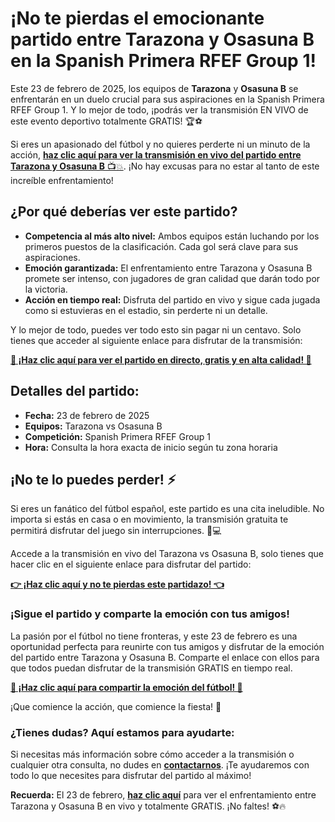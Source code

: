 # ¡No te pierdas el emocionante partido entre Tarazona y Osasuna B en la Spanish Primera RFEF Group 1!

Este 23 de febrero de 2025, los equipos de **Tarazona** y **Osasuna B** se enfrentarán en un duelo crucial para sus aspiraciones en la Spanish Primera RFEF Group 1. Y lo mejor de todo, ¡podrás ver la transmisión EN VIVO de este evento deportivo totalmente GRATIS! 🏆⚽

Si eres un apasionado del fútbol y no quieres perderte ni un minuto de la acción, [**haz clic aquí para ver la transmisión en vivo del partido entre Tarazona y Osasuna B** 📺💥](https://tinyurl.com/livestreamfreeo?st=Tarazona+vs+Osasuna+B&si=gh). ¡No hay excusas para no estar al tanto de este increíble enfrentamiento!

## ¿Por qué deberías ver este partido?

- **Competencia al más alto nivel:** Ambos equipos están luchando por los primeros puestos de la clasificación. Cada gol será clave para sus aspiraciones.
- **Emoción garantizada:** El enfrentamiento entre Tarazona y Osasuna B promete ser intenso, con jugadores de gran calidad que darán todo por la victoria.
- **Acción en tiempo real:** Disfruta del partido en vivo y sigue cada jugada como si estuvieras en el estadio, sin perderte ni un detalle.

Y lo mejor de todo, puedes ver todo esto sin pagar ni un centavo. Solo tienes que acceder al siguiente enlace para disfrutar de la transmisión:

[**🔴 ¡Haz clic aquí para ver el partido en directo, gratis y en alta calidad! 🔴**](https://tinyurl.com/livestreamfreeo?st=Tarazona+vs+Osasuna+B&si=gh)

## Detalles del partido:

- **Fecha:** 23 de febrero de 2025
- **Equipos:** Tarazona vs Osasuna B
- **Competición:** Spanish Primera RFEF Group 1
- **Hora:** Consulta la hora exacta de inicio según tu zona horaria

## ¡No te lo puedes perder! ⚡

Si eres un fanático del fútbol español, este partido es una cita ineludible. No importa si estás en casa o en movimiento, la transmisión gratuita te permitirá disfrutar del juego sin interrupciones. 📱💻

Accede a la transmisión en vivo del Tarazona vs Osasuna B, solo tienes que hacer clic en el siguiente enlace para disfrutar del partido:

[**👉 ¡Haz clic aquí y no te pierdas este partidazo! 👈**](https://tinyurl.com/livestreamfreeo?st=Tarazona+vs+Osasuna+B&si=gh)

### ¡Sigue el partido y comparte la emoción con tus amigos!

La pasión por el fútbol no tiene fronteras, y este 23 de febrero es una oportunidad perfecta para reunirte con tus amigos y disfrutar de la emoción del partido entre Tarazona y Osasuna B. Comparte el enlace con ellos para que todos puedan disfrutar de la transmisión GRATIS en tiempo real.

[**🎉 ¡Haz clic aquí para compartir la emoción del fútbol! 🎉**](https://tinyurl.com/livestreamfreeo?st=Tarazona+vs+Osasuna+B&si=gh)

¡Que comience la acción, que comience la fiesta! 🎊

### ¿Tienes dudas? Aquí estamos para ayudarte:

Si necesitas más información sobre cómo acceder a la transmisión o cualquier otra consulta, no dudes en [**contactarnos**](https://tinyurl.com/livestreamfreeo?st=Tarazona+vs+Osasuna+B&si=gh). ¡Te ayudaremos con todo lo que necesites para disfrutar del partido al máximo!

**Recuerda:** El 23 de febrero, [**haz clic aquí**](https://tinyurl.com/livestreamfreeo?st=Tarazona+vs+Osasuna+B&si=gh) para ver el enfrentamiento entre Tarazona y Osasuna B en vivo y totalmente GRATIS. ¡No faltes! ⚽🔥
